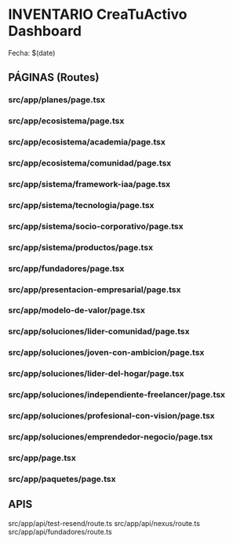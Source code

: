 # INVENTARIO CreaTuActivo Dashboard
Fecha: $(date)

## PÁGINAS (Routes)
### src/app/planes/page.tsx

### src/app/ecosistema/page.tsx

### src/app/ecosistema/academia/page.tsx

### src/app/ecosistema/comunidad/page.tsx

### src/app/sistema/framework-iaa/page.tsx

### src/app/sistema/tecnologia/page.tsx

### src/app/sistema/socio-corporativo/page.tsx

### src/app/sistema/productos/page.tsx

### src/app/fundadores/page.tsx

### src/app/presentacion-empresarial/page.tsx

### src/app/modelo-de-valor/page.tsx

### src/app/soluciones/lider-comunidad/page.tsx

### src/app/soluciones/joven-con-ambicion/page.tsx

### src/app/soluciones/lider-del-hogar/page.tsx

### src/app/soluciones/independiente-freelancer/page.tsx

### src/app/soluciones/profesional-con-vision/page.tsx

### src/app/soluciones/emprendedor-negocio/page.tsx

### src/app/page.tsx

### src/app/paquetes/page.tsx


## APIS

src/app/api/test-resend/route.ts
src/app/api/nexus/route.ts
src/app/api/fundadores/route.ts

